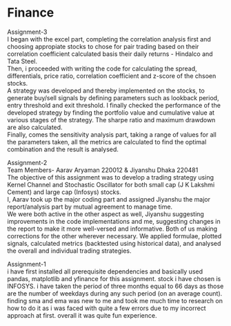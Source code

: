 # Finance
Assignment-3  
I began with the excel part, completing the correlation analysis first and choosing appropiate stocks to chose for pair trading based on their correlation coefficient calculated basis their daily returns - Hindalco and Tata Steel.  
Then, i proceeded with writing the code for calculating the spread, differentials, price ratio, correlation coefficient and z-score of the chsoen stocks.  
A strategy was developed and thereby implemented on the stocks, to generate buy/sell signals by defining parameters such as lookback period, entry threshold and exit threshold. I finally checked the performance of the developed strategy by finding the portfolio value and cumulative value at various stages of the strategy. The sharpe ratio and maximum drawdown are also calculated.  
Finally, comes the sensitivity analysis part, taking a range of values for all the parameters taken, all the metrics are calculated to find the optimal combination and the result is analysed.    
  
Assignment-2  
Team Members- Aarav Aryaman 220012 & Jiyanshu Dhaka 220481  
The objective of this assignment was to develop a trading strategy using Kernel Channel and Stochastic Oscillator for both small cap (J K Lakshmi Cement) and large cap (Infosys) stocks.  
I, Aarav took up the major coding part and assigned Jiyanshu the major report/analysis part by mutual agreement to manage time.  
We were both active in the other aspect as well, Jiyanshu suggesting improvements in the code implementations and me, suggesting changes in the report to make it more well-versed and informative. Both of us making corrections for the other wherever necessary.
We applied formulae, plotted signals, calculated metrics (backtested using historical data), and analysed the overall and individual trading strategies.  
  
Assignment-1  
i have first installed all prerequisite dependencies
and basically used pandas, matplotlib and yfinance for this assignment.
stock i have chosen is INFOSYS.
i have taken the period of three months equal to 66 days as those are the number of weekdays during any such period (on an average count).
finding sma and ema was new to me and took me much time to research on how to do it as i was faced with quite a few errors due to my incorrect approach at first.
overall it was quite fun experience.  
  
